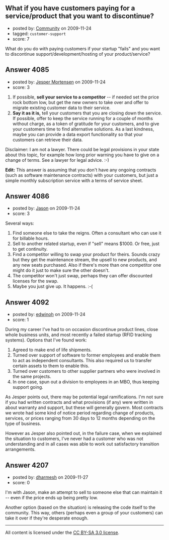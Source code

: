## What if you have customers paying for a service/product that you want to discontinue?

- posted by: [Community](https://stackexchange.com/users/-1/-1-community) on 2009-11-24
- tagged: `customer-support`
- score: 7

What do you do with paying customers if your startup "fails" and you want to discontinue support/development/hosting of your product/service?


## Answer 4085

- posted by: [Jesper Mortensen](https://stackexchange.com/users/-1/1261-jesper-mortensen) on 2009-11-24
- score: 3

 1. If possible, **sell your service to a competitor** -- if needed set the price rock bottom low, but get the new owners to take over and offer to migrate existing customer data to their service.
 2. **Say it as it is,** tell your customers that you are closing down the service. If possible, offer to keep the service running for a couple of months without charge, as a token of gratitude for your customers, and to give your customers time to find alternative solutions. As a last kindness, maybe you can provide a data export functionality so that your customers can retrieve their data.

Disclaimer: I am not a lawyer. There could be legal provisions in your state about this topic, for example how long prior warning you have to give on a change of terms. See a lawyer for legal advice. :-)

**Edit:** This answer is assuming that you don't have any ongoing contracts (such as software maintenance contracts) with your customers, but just a simple monthly subscription service with a terms of service sheet.


## Answer 4086

- posted by: [Jason](https://stackexchange.com/users/-1/2-jason) on 2009-11-24
- score: 3

Several ways:

 1. Find someone else to take the reigns.  Often a consultant who can use it for billable hours.
 1. Sell to another related startup, even if "sell" means $1000.  Or free, just to get continuity.
 1. Find a competitor willing to swap your product for theirs.  Sounds crazy but they get the maintenance stream, the upsell to new products, and any new seats purchased.  Also if there's more than one competitor one might do it just to make sure the other doesn't.
 1. The competitor won't just swap, perhaps they can offer discounted licenses for the swap.
 1. Maybe you just give up.  It happens.  :-(




## Answer 4092

- posted by: [edwinoh](https://stackexchange.com/users/-1/1598-edwinoh) on 2009-11-24
- score: 1

During my career I've had to on occasion discontinue product lines, close whole business units, and most recently a failed startup (RFID tracking systems).  Options that I've found work:

1.  Agreed to make end of life shipments.
2.  Turned over support of software to former employees and enable them to act as independent consultants.  This also required us to transfer certain assets to them to enable this.
3.  Turned over customers to other supplier partners who were involved in the same projects.
4.  In one case, spun out a division to employees in an MBO, thus keeping support going.

As Jesper points out, there may be potential legal ramifications.  I'm not sure if you had written contracts and what provisions (if any) were written in about warranty and support, but these will generally govern.  Most contracts we wrote had some kind of notice period regarding change of products, services, or prices ranging from 30 days to 12 months depending on the type of business.

However as Jesper also pointed out, in the failure case, when we explained the situation to customers, I've never had a customer who was not understanding and in all cases was able to work out satisfactory transition arrangements.


## Answer 4207

- posted by: [dharmesh](https://stackexchange.com/users/-1/4-dharmesh) on 2009-11-27
- score: 0

I'm with Jason, make an attempt to sell to someone else that can maintain it -- even if the price ends up being pretty low.

Another option (based on the situation) is releasing the code itself to the community.  This way, others (perhaps even a group of your customers) can take it over if they're desperate enough.



---

All content is licensed under the [CC BY-SA 3.0 license](https://creativecommons.org/licenses/by-sa/3.0/).
